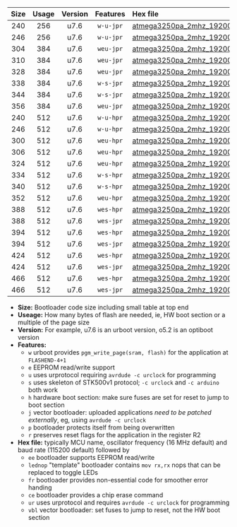 |Size|Usage|Version|Features|Hex file|
|:-:|:-:|:-:|:-:|:--|
|240|256|u7.6|`w-u-jpr`|[atmega3250pa_2mhz_19200bps_ur_vbl.hex](https://raw.githubusercontent.com/stefanrueger/urboot/main/atmega3250pa_2mhz_19200bps_ur_vbl.hex)|
|246|256|u7.6|`w-u-jpr`|[atmega3250pa_2mhz_19200bps_lednop_ur_vbl.hex](https://raw.githubusercontent.com/stefanrueger/urboot/main/atmega3250pa_2mhz_19200bps_lednop_ur_vbl.hex)|
|304|384|u7.6|`weu-jpr`|[atmega3250pa_2mhz_19200bps_ee_ur_vbl.hex](https://raw.githubusercontent.com/stefanrueger/urboot/main/atmega3250pa_2mhz_19200bps_ee_ur_vbl.hex)|
|310|384|u7.6|`weu-jpr`|[atmega3250pa_2mhz_19200bps_ee_lednop_ur_vbl.hex](https://raw.githubusercontent.com/stefanrueger/urboot/main/atmega3250pa_2mhz_19200bps_ee_lednop_ur_vbl.hex)|
|328|384|u7.6|`weu-jpr`|[atmega3250pa_2mhz_19200bps_ee_lednop_fr_ur_vbl.hex](https://raw.githubusercontent.com/stefanrueger/urboot/main/atmega3250pa_2mhz_19200bps_ee_lednop_fr_ur_vbl.hex)|
|338|384|u7.6|`w-s-jpr`|[atmega3250pa_2mhz_19200bps_vbl.hex](https://raw.githubusercontent.com/stefanrueger/urboot/main/atmega3250pa_2mhz_19200bps_vbl.hex)|
|344|384|u7.6|`w-s-jpr`|[atmega3250pa_2mhz_19200bps_lednop_vbl.hex](https://raw.githubusercontent.com/stefanrueger/urboot/main/atmega3250pa_2mhz_19200bps_lednop_vbl.hex)|
|356|384|u7.6|`weu-jpr`|[atmega3250pa_2mhz_19200bps_ee_lednop_fr_ce_ur_vbl.hex](https://raw.githubusercontent.com/stefanrueger/urboot/main/atmega3250pa_2mhz_19200bps_ee_lednop_fr_ce_ur_vbl.hex)|
|240|512|u7.6|`w-u-hpr`|[atmega3250pa_2mhz_19200bps_ur.hex](https://raw.githubusercontent.com/stefanrueger/urboot/main/atmega3250pa_2mhz_19200bps_ur.hex)|
|246|512|u7.6|`w-u-hpr`|[atmega3250pa_2mhz_19200bps_lednop_ur.hex](https://raw.githubusercontent.com/stefanrueger/urboot/main/atmega3250pa_2mhz_19200bps_lednop_ur.hex)|
|300|512|u7.6|`weu-hpr`|[atmega3250pa_2mhz_19200bps_ee_ur.hex](https://raw.githubusercontent.com/stefanrueger/urboot/main/atmega3250pa_2mhz_19200bps_ee_ur.hex)|
|306|512|u7.6|`weu-hpr`|[atmega3250pa_2mhz_19200bps_ee_lednop_ur.hex](https://raw.githubusercontent.com/stefanrueger/urboot/main/atmega3250pa_2mhz_19200bps_ee_lednop_ur.hex)|
|324|512|u7.6|`weu-hpr`|[atmega3250pa_2mhz_19200bps_ee_lednop_fr_ur.hex](https://raw.githubusercontent.com/stefanrueger/urboot/main/atmega3250pa_2mhz_19200bps_ee_lednop_fr_ur.hex)|
|334|512|u7.6|`w-s-hpr`|[atmega3250pa_2mhz_19200bps.hex](https://raw.githubusercontent.com/stefanrueger/urboot/main/atmega3250pa_2mhz_19200bps.hex)|
|340|512|u7.6|`w-s-hpr`|[atmega3250pa_2mhz_19200bps_lednop.hex](https://raw.githubusercontent.com/stefanrueger/urboot/main/atmega3250pa_2mhz_19200bps_lednop.hex)|
|352|512|u7.6|`weu-hpr`|[atmega3250pa_2mhz_19200bps_ee_lednop_fr_ce_ur.hex](https://raw.githubusercontent.com/stefanrueger/urboot/main/atmega3250pa_2mhz_19200bps_ee_lednop_fr_ce_ur.hex)|
|388|512|u7.6|`wes-hpr`|[atmega3250pa_2mhz_19200bps_ee.hex](https://raw.githubusercontent.com/stefanrueger/urboot/main/atmega3250pa_2mhz_19200bps_ee.hex)|
|388|512|u7.6|`wes-jpr`|[atmega3250pa_2mhz_19200bps_ee_vbl.hex](https://raw.githubusercontent.com/stefanrueger/urboot/main/atmega3250pa_2mhz_19200bps_ee_vbl.hex)|
|394|512|u7.6|`wes-hpr`|[atmega3250pa_2mhz_19200bps_ee_lednop.hex](https://raw.githubusercontent.com/stefanrueger/urboot/main/atmega3250pa_2mhz_19200bps_ee_lednop.hex)|
|394|512|u7.6|`wes-jpr`|[atmega3250pa_2mhz_19200bps_ee_lednop_vbl.hex](https://raw.githubusercontent.com/stefanrueger/urboot/main/atmega3250pa_2mhz_19200bps_ee_lednop_vbl.hex)|
|424|512|u7.6|`wes-hpr`|[atmega3250pa_2mhz_19200bps_ee_lednop_fr.hex](https://raw.githubusercontent.com/stefanrueger/urboot/main/atmega3250pa_2mhz_19200bps_ee_lednop_fr.hex)|
|424|512|u7.6|`wes-jpr`|[atmega3250pa_2mhz_19200bps_ee_lednop_fr_vbl.hex](https://raw.githubusercontent.com/stefanrueger/urboot/main/atmega3250pa_2mhz_19200bps_ee_lednop_fr_vbl.hex)|
|466|512|u7.6|`wes-hpr`|[atmega3250pa_2mhz_19200bps_ee_lednop_fr_ce.hex](https://raw.githubusercontent.com/stefanrueger/urboot/main/atmega3250pa_2mhz_19200bps_ee_lednop_fr_ce.hex)|
|466|512|u7.6|`wes-jpr`|[atmega3250pa_2mhz_19200bps_ee_lednop_fr_ce_vbl.hex](https://raw.githubusercontent.com/stefanrueger/urboot/main/atmega3250pa_2mhz_19200bps_ee_lednop_fr_ce_vbl.hex)|

- **Size:** Bootloader code size including small table at top end
- **Useage:** How many bytes of flash are needed, ie, HW boot section or a multiple of the page size
- **Version:** For example, u7.6 is an urboot version, o5.2 is an optiboot version
- **Features:**
  + `w` urboot provides `pgm_write_page(sram, flash)` for the application at `FLASHEND-4+1`
  + `e` EEPROM read/write support
  + `u` uses urprotocol requiring `avrdude -c urclock` for programming
  + `s` uses skeleton of STK500v1 protocol; `-c urclock` and `-c arduino` both work
  + `h` hardware boot section: make sure fuses are set for reset to jump to boot section
  + `j` vector bootloader: uploaded applications *need to be patched externally*, eg, using `avrdude -c urclock`
  + `p` bootloader protects itself from being overwritten
  + `r` preserves reset flags for the application in the register R2
- **Hex file:** typically MCU name, oscillator frequency (16 MHz default) and baud rate (115200 default) followed by
  + `ee` bootloader supports EEPROM read/write
  + `lednop` "template" bootloader contains `mov rx,rx` nops that can be replaced to toggle LEDs
  + `fr` bootloader provides non-essential code for smoother error handing
  + `ce` bootloader provides a chip erase command
  + `ur` uses urprotocol and requires `avrdude -c urclock` for programming
  + `vbl` vector bootloader: set fuses to jump to reset, not the HW boot section
